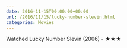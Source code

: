 ```yaml
---
date: 2016-11-15T00:00:00+00:00
url: /2016/11/15/lucky-number-slevin.html
categories: Movies
---
```

Watched Lucky Number Slevin (2006) - ★★★




